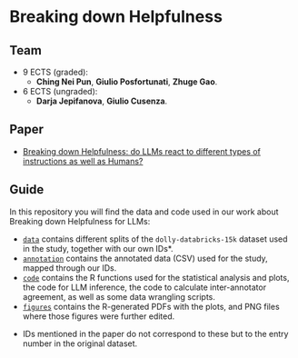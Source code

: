 # Breaking down Helpfulness

## Team
- 9 ECTS (graded):
    - **Ching Nei Pun**, **Giulio Posfortunati**, **Zhuge Gao**.
- 6 ECTS (ungraded):
    - **Darja Jepifanova**, **Giulio Cusenza**.
 
## Paper

- [Breaking down Helpfulness: do LLMs react to different types of instructions as well as Humans?
](https://www.overleaf.com/read/mhfzrvjzzfrv#e2b764)

## Guide

In this repository you will find the data and code used in our work about Breaking down Helpfulness for LLMs:

- [`data`](https://github.com/RL4LMT/Breaking-down-Helpfulness/tree/main/data) contains different splits of the `dolly-databricks-15k` dataset used in the study, together with our own IDs*.
- [`annotation`](https://github.com/RL4LMT/Breaking-down-Helpfulness/tree/main/annotation) contains the annotated data (CSV) used for the study, mapped through our IDs.
- [`code`](https://github.com/RL4LMT/Breaking-down-Helpfulness/tree/main/code) contains the R functions used for the statistical analysis and plots, the code for LLM inference, the code to calculate inter-annotator agreement, as well as some data wrangling scripts.
- [`figures`](https://github.com/RL4LMT/Breaking-down-Helpfulness/tree/main/figures) contains the R-generated PDFs with the plots, and PNG files where those figures were further edited.

* IDs mentioned in the paper do not correspond to these but to the entry number in the original dataset.
